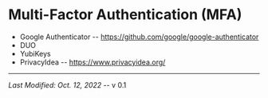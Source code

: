 # Multi-Factor Authentication (MFA)

- Google Authenticator -- https://github.com/google/google-authenticator
- DUO
- YubiKeys
- PrivacyIdea -- https://www.privacyidea.org/

---
*Last Modified: Oct. 12, 2022*  --  v 0.1

